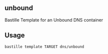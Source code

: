 ## unbound
Bastille Template for an Unbound DNS container

## Usage
```shell
bastille template TARGET dns/unbound
```
